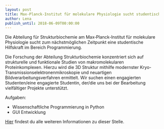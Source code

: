 ```yaml
---
layout: post
title: Max-Planck‐Institut für molekulare Physiologie sucht studentische Hilfskraft
author: Lena
publish_until: 2018-06-09T00:00:00
---
```


Die Abteilung für Strukturbiochemie am Max‐Planck-Institut für molekulare Physiologie sucht zum nächstmöglichen
Zeitpunkt eine studentische Hilfskraft im Bereich Programmierung.


Die Forschung der Abteilung Strukturbiochemie konzentriert sich auf strukturelle und
funktionale Studien von makromolekularen Proteinkomplexen. Hierzu wird die 3D Struktur mithilfe
modernster Kryo-Transmissionselektronenmikroskopie und neuartigen Bildverarbeitungsverfahren ermittelt.
Wir suchen einen engagierten Studenten/eine engagierte Studentin,  der/die uns bei der Bearbeitung
vielfältiger Projekte unterstützt.

Aufgaben:

* Wissenschaftliche Programmierung in Python
* GUI Entwicklung


[Hier](dokumente/ausschreibungen_jobboerse/2017-06-09_mpi.pdf) findest du alle weiteren Informationen zu dieser Stelle.
